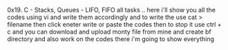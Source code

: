 0x19. C - Stacks, Queues - LIFO, FIFO all tasks  .. here i'll show you all the codes using vi and write them accordingly
and to write the use cat > filename then click eneter write or paste the codes then to stop it use ctrl + c and you can download 
and upload monty file from mine and create bf directory and also work on the codes there i'm going to show everything


